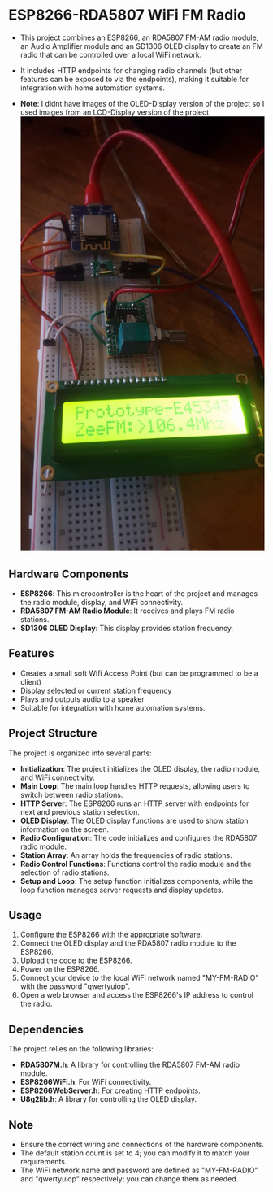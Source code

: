 # ESP8266-RDA5807 WiFi FM Radio

- This project combines an ESP8266, an RDA5807 FM-AM radio module, an Audio Amplifier module  and an SD1306 OLED display to create an FM radio that can be controlled over a local WiFi network. 
- It includes  HTTP endpoints for changing radio channels (but other features can be exposed to via the endpoints), making it suitable for integration with home automation systems.

- **Note**: I didnt have images of the OLED-Display version of the project so I used images from an LCD-Display  version of the project
![Prototype Image](img/2.jpg)

## Hardware Components

- **ESP8266**: This microcontroller is the heart of the project and manages the radio module, display, and WiFi connectivity.
- **RDA5807 FM-AM Radio Module**: It receives and plays FM radio stations.
- **SD1306 OLED Display**: This display provides station frequency.

## Features

- Creates a small soft Wifi Access Point (but can be programmed to be a client)
- Display selected or current station frequency
- Plays and outputs audio to a speaker 
- Suitable for integration with home automation systems.

## Project Structure

The project is organized into several parts:

- **Initialization**: The project initializes the OLED display, the radio module, and WiFi connectivity.
- **Main Loop**: The main loop handles HTTP requests, allowing users to switch between radio stations.
- **HTTP Server**: The ESP8266 runs an HTTP server with endpoints for next and previous station selection.
- **OLED Display**: The OLED display functions are used to show station information on the screen.
- **Radio Configuration**: The code initializes and configures the RDA5807 radio module.
- **Station Array**: An array holds the frequencies of radio stations.
- **Radio Control Functions**: Functions control the radio module and the selection of radio stations.
- **Setup and Loop**: The setup function initializes components, while the loop function manages server requests and display updates.

## Usage

1. Configure the ESP8266 with the appropriate software.
2. Connect the OLED display and the RDA5807 radio module to the ESP8266.
3. Upload the code to the ESP8266.
4. Power on the ESP8266.
5. Connect your device to the local WiFi network named "MY-FM-RADIO" with the password "qwertyuiop".
6. Open a web browser and access the ESP8266's IP address to control the radio.

## Dependencies

The project relies on the following libraries:

- **RDA5807M.h**: A library for controlling the RDA5807 FM-AM radio module.
- **ESP8266WiFi.h**: For WiFi connectivity.
- **ESP8266WebServer.h**: For creating HTTP endpoints.
- **U8g2lib.h**: A library for controlling the OLED display.

## Note

- Ensure the correct wiring and connections of the hardware components.
- The default station count is set to 4; you can modify it to match your requirements.
- The WiFi network name and password are defined as "MY-FM-RADIO" and "qwertyuiop" respectively; you can change them as needed.
